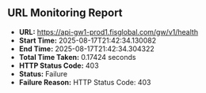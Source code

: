 ## URL Monitoring Report

- **URL:** https://api-gw1-prod1.fisglobal.com/gw/v1/health
- **Start Time:** 2025-08-17T21:42:34.130082
- **End Time:** 2025-08-17T21:42:34.304322
- **Total Time Taken:** 0.17424 seconds
- **HTTP Status Code:** 403
- **Status:** Failure
- **Failure Reason:** HTTP Status Code: 403
